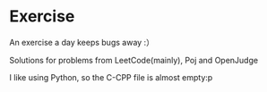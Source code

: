 # Exercise
An exercise a day keeps bugs away :）

Solutions for problems from LeetCode(mainly), Poj and OpenJudge

I like using Python, so the C-CPP file is almost empty:p
